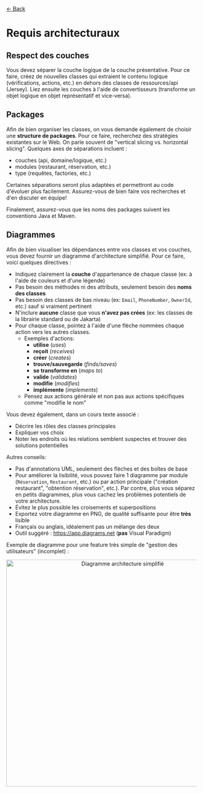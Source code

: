 [← Back](../README.md)

# Requis architecturaux

## Respect des couches

Vous devez séparer la couche logique de la couche présentative. Pour ce faire, créez de nouvelles classes qui extraient le contenu logique (vérifications, actions, etc.) en dehors des classes de ressources/api (Jersey). Liez ensuite les couches à l'aide de convertisseurs (transforme un objet logique en objet représentatif et vice-versa).

## Packages

Afin de bien organiser les classes, on vous demande également de choisir une **structure de packages**. Pour ce faire, recherchez des stratégies existantes sur le Web. On parle souvent de "vertical slicing vs. horizontal slicing". Quelques axes de séparations incluent :

- couches (api, domaine/logique, etc.)
- modules (restaurant, réservation, etc.)
- type (requêtes, factories, etc.)

Certaines séparations seront plus adaptées et permettront au code d'évoluer plus facilement. Assurez-vous de bien faire vos recherches et d'en discuter en équipe!

Finalement, assurez-vous que les noms des packages suivent les conventions Java et Maven.

## Diagrammes

Afin de bien visualiser les dépendances entre vos classes et vos couches, vous devez fournir un diagramme d'architecture simplifié. Pour ce faire, voici quelques directives :

- Indiquez clairement la **couche** d'appartenance de chaque classe (ex: à l'aide de couleurs et d'une légende)
- Pas besoin des méthodes ni des attributs, seulement besoin des **noms des classes**
- Pas besoin des classes de bas niveau (ex: `Email`, `PhoneNumber`, `OwnerId`, etc.) sauf si vraiment pertinent
- N'inclure **aucune** classe que vous **n'avez pas crées** (ex: les classes de la librairie standard ou de Jakarta)
- Pour chaque classe, pointez à l'aide d'une flèche nommées chaque action vers les autres classes.
  - Exemples d'actions:
    - **utilise** (*uses*)
    - **reçoit** (*receives*)
    - **créer** (*creates*)
    - **trouve/sauvegarde** (*finds/saves*)
    - **se transforme en** (*maps to*)
    - **valide** (*validates*)
    - **modifie** (*modifies*)
    - **implémente** (*implements*)
  - Pensez aux actions générale et non pas aux actions spécifiques comme "modifie le nom"

Vous devez également, dans un cours texte associé :

- Décrire les rôles des classes principales
- Expliquer vos choix
- Noter les endroits où les relations semblent suspectes et trouver des solutions potentielles

Autres conseils:

- Pas d'annotations UML, seulement des flèches et des boîtes de base
- Pour améliorer la lisibilité, vous pouvez faire 1 diagramme par module (`Réservation`, `Restaurant`, etc.) ou par action principale ("création restaurant", "obtention réservation", etc.). Par contre, plus vous séparez en petits diagrammes, plus vous cachez les problèmes potentiels de votre architecture.
- Évitez le plus possible les croisements et superpositions
- Exportez votre diagramme en PNG, de qualité suffisante pour être **très** lisible
- Français ou anglais, idéalement pas un mélange des deux
- Outil suggéré : <https://app.diagrams.net> (**pas** Visual Paradigm)

Exemple de diagramme pour une feature très simple de "gestion des utilisateurs" (incomplet) :

<div align="center">
<img src="https://user-images.githubusercontent.com/32545895/218632494-9c417121-49c1-45c1-97a4-427a9450e965.png" width="600px" alt="Diagramme architecture simplifié">
</div>
